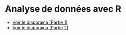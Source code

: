 # Analyse de données avec R

- [Voir le diaporama (Partie 1)](https://huguespecout.github.io/R_presentation_FR/)
- [Voir le diaporama (Partie 2)](https://huguespecout.github.io/Intro_R_Rstudio_FR/)
